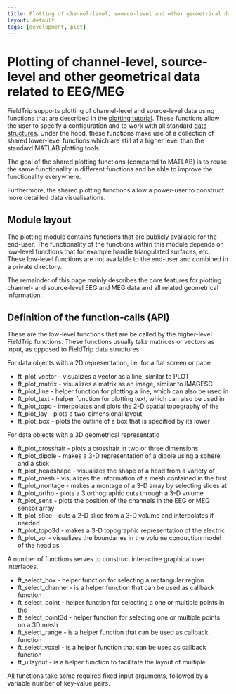 ```yaml
---
title: Plotting of channel-level, source-level and other geometrical data related to EEG/MEG
layout: default
tags: [development, plot]
---
```


# Plotting of channel-level, source-level and other geometrical data related to EEG/MEG

FieldTrip supports plotting of channel-level and source-level data using functions that are described in the [plotting tutorial](/tutorial/plotting). These functions allow the user to specify a configuration and to work with all standard [data structures](/faq/how_are_the_various_data_structures_defined). Under the hood, these functions make use of a collection of shared lower-level functions which are still at a higher level than the standard MATLAB plotting tools.

The goal of the shared plotting functions (compared to MATLAB) is to reuse the same functionality in different functions and be able to improve the functionality everywhere.

Furthermore, the shared plotting functions allow a power-user to construct more detailled data visualisations.

## Module layout

The plotting module contains functions that are publicly available for the end-user. The functionality of the functions within this module depends on low-level functions that for example handle triangulated surfaces, etc.  These low-level functions are not available to the end-user and combined in a private directory.

The remainder of this page mainly describes the core features for plotting channel- and source-level EEG and MEG data and all related geometrical information.

## Definition of the function-calls (API)

These are the low-level functions that are be called by the higher-level FieldTrip functions. These functions usually take matrices or vectors as input, as opposed to FieldTrip data structures.

For data objects with a 2D representation, i.e. for a flat screen or pape

*  ft_plot_vector                 - visualizes a vector as a line, similar to PLOT
*  ft_plot_matrix                 - visualizes a matrix as an image, similar to IMAGESC
*  ft_plot_line                   - helper function for plotting a line, which can also be used in
*  ft_plot_text                   - helper function for plotting text, which can also be used in
*  ft_plot_topo                   - interpolates and plots the 2-D spatial topography of the
*  ft_plot_lay                    - plots a two-dimensional layout
*  ft_plot_box                    - plots the outline of a box that is specified by its lower

For data objects with a 3D geometrical representatio

*  ft_plot_crosshair              - plots a crosshair in two or three dimensions
*  ft_plot_dipole                 - makes a 3-D representation of a dipole using a sphere and a stick
*  ft_plot_headshape              - visualizes the shape of a head from a variety of
*  ft_plot_mesh                   - visualizes the information of a mesh contained in the first
*  ft_plot_montage                - makes a montage of a 3-D array by selecting slices at
*  ft_plot_ortho                  - plots a 3 orthographic cuts through a 3-D volume
*  ft_plot_sens                   - plots the position of the channels in the EEG or MEG sensor array
*  ft_plot_slice                  - cuts a 2-D slice from a 3-D volume and interpolates if needed
*  ft_plot_topo3d                 - makes a 3-D topographic representation of the electric
*  ft_plot_vol                    - visualizes the boundaries in the volume conduction model of the head as

A number of functions serves to construct interactive graphical user interfaces.

*  ft_select_box                  - helper function for selecting a rectangular region
*  ft_select_channel              - is a helper function that can be used as callback function
*  ft_select_point                - helper function for selecting a one or multiple points in the
*  ft_select_point3d              - helper function for selecting one or multiple points on a 3D mesh
*  ft_select_range                - is a helper function that can be used as callback function
*  ft_select_voxel                - is a helper function that can be used as callback function
*  ft_uilayout                    - is a helper function to facilitate the layout of multiple

All functions take some required fixed input arguments, followed by a variable number of key-value pairs.

